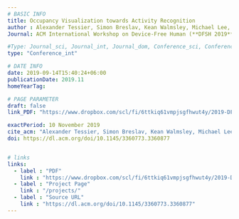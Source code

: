 ```yaml
---
# BASIC INFO
title: Occupancy Visualization towards Activity Recognition
author : Alexander Tessier, Simon Breslav, Kean Walmsley, Michael Lee, Hali Larsen, Jacky Bibliowicz, Pan Zhang, Liviu-Mihai Calin, <ins>Bokyung Lee</ins>, Josh Cameron, Rhys Goldstein, and Azam Khan.
Journal: ACM International Workshop on Device-Free Human (**DFSH 2019**)

#Type: Journal_sci, Journal_int, Journal_dom, Conference_sci, Conference_int, conference_dom
type: "Conference_int"

# DATE INFO
date: 2019-09-14T15:40:24+06:00
publicationDate: 2019.11
homeYearTag: 

# PAGE PARAMETER
draft: false
link_PDF: "https://www.dropbox.com/scl/fi/6ttkiq61vmpjsgfhwut4y/2019-DFSH.pdf?rlkey=dq4qz9z89rx9lhpag68mo1ejq&dl=0"

exactPeriod: 10 November 2019
cite_acm: "Alexander Tessier, Simon Breslav, Kean Walmsley, Michael Lee, Hali Larsen, Jacky Bibliowicz, Pan Zhang, Liviu-Mihai Calin, Bokyung Lee, Josh Cameron, Rhys Goldstein, and Azam Khan. 2019. Occupancy Visualization towards Activity Recognition. In Proceedings of the 1st ACM International Workshop on Device-Free Human Sensing (DFHS'19). Association for Computing Machinery, New York, NY, USA, 14–17."
doi: https://dl.acm.org/doi/10.1145/3360773.3360877 


# links
links:
  - label : "PDF"
    link : "https://www.dropbox.com/scl/fi/6ttkiq61vmpjsgfhwut4y/2019-DFSH.pdf?rlkey=dq4qz9z89rx9lhpag68mo1ejq&dl=0"
  - label : "Project Page"
    link : "/projects/"
  - label : "Source URL"
    link : "https://dl.acm.org/doi/10.1145/3360773.3360877"
---
```

